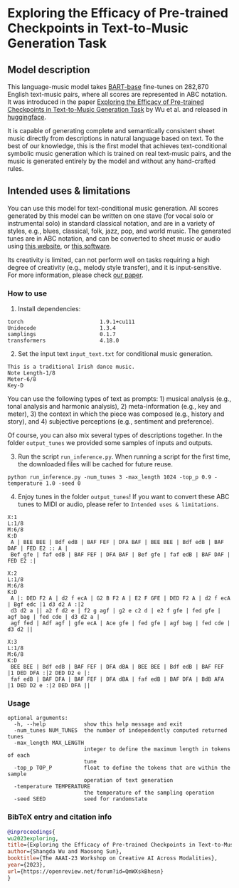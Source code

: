 # Exploring the Efficacy of Pre-trained Checkpoints in Text-to-Music Generation Task

## Model description

This language-music model takes [BART-base](https://huggingface.co/facebook/bart-base) fine-tunes on 282,870 English text-music pairs, where all scores are represented in ABC notation. It was introduced in the paper [Exploring the Efficacy of Pre-trained Checkpoints in Text-to-Music Generation Task](https://arxiv.org/abs/2211.11216) by Wu et al. and released in [huggingface](https://huggingface.co/sander-wood/text-to-music). 

It is capable of generating complete and semantically consistent sheet music directly from descriptions in natural language based on text. To the best of our knowledge, this is the first model that achieves text-conditional symbolic music generation which is trained on real text-music pairs, and the music is generated entirely by the model and without any hand-crafted rules.

## Intended uses & limitations

You can use this model for text-conditional music generation. All scores generated by this model can be written on one stave (for vocal solo or instrumental solo) in standard classical notation, and are in a variety of styles, e.g., blues, classical, folk, jazz, pop, and world music. The generated tunes are in ABC notation, and can be converted to sheet music or audio using [this website](https://ldzhangyx.github.io/abc/), or [this software](https://sourceforge.net/projects/easyabc/).

Its creativity is limited, can not perform well on tasks requiring a high degree of creativity (e.g., melody style transfer), and it is input-sensitive. For more information, please check [our paper](https://arxiv.org/abs/2211.11216).

### How to use

1. Install dependencies:
```
torch                        1.9.1+cu111
Unidecode                    1.3.4
samplings                    0.1.7
transformers                 4.18.0
```

2. Set the input text `input_text.txt` for conditional music generation. 
```
This is a traditional Irish dance music.
Note Length-1/8
Meter-6/8
Key-D
```
You can use the following types of text as prompts: 1) musical analysis (e.g., tonal analysis and harmonic analysis), 2) meta-information (e.g., key and meter), 3) the context in which the piece was composed (e.g., history and story), and 4) subjective perceptions (e.g., sentiment and preference).

Of course, you can also mix several types of descriptions together. In the folder `output_tunes` we provided some samples of inputs and outputs.
 
3. Run the script `run_inference.py`. When running a script for the first time, the downloaded files will be cached for future reuse.

```
python run_inference.py -num_tunes 3 -max_length 1024 -top_p 0.9 -temperature 1.0 -seed 0
```

4. Enjoy tunes in the folder `output_tunes`! If you want to convert these ABC tunes to MIDI or audio, please refer to `Intended uses & limitations`.
```
X:1
L:1/8
M:6/8
K:D
 A | BEE BEE | Bdf edB | BAF FEF | DFA BAF | BEE BEE | Bdf edB | BAF DAF | FED E2 :: A |
 Bef gfe | faf edB | BAF FEF | DFA BAF | Bef gfe | faf edB | BAF DAF | FED E2 :|

X:2
L:1/8
M:6/8
K:D
 A |: DED F2 A | d2 f ecA | G2 B F2 A | E2 F GFE | DED F2 A | d2 f ecA | Bgf edc |1 d3 d2 A :|2
 d3 d2 a || a2 f d2 e | f2 g agf | g2 e c2 d | e2 f gfe | fed gfe | agf bag | fed cde | d3 d2 a |
 agf fed | Adf agf | gfe ecA | Ace gfe | fed gfe | agf bag | fed cde | d3 d2 ||

X:3
L:1/8
M:6/8
K:D
 BEE BEE | Bdf edB | BAF FEF | DFA dBA | BEE BEE | Bdf edB | BAF FEF |1 DED DFA :|2 DED D2 e |:
 faf edB | BAF DFA | BAF FEF | DFA dBA | faf edB | BAF DFA | BdB AFA |1 DED D2 e :|2 DED DFA ||
```

### Usage
```
optional arguments:
  -h, --help            show this help message and exit
  -num_tunes NUM_TUNES  the number of independently computed returned tunes
  -max_length MAX_LENGTH
                        integer to define the maximum length in tokens of each
                        tune
  -top_p TOP_P          float to define the tokens that are within the sample
                        operation of text generation
  -temperature TEMPERATURE
                        the temperature of the sampling operation
  -seed SEED            seed for randomstate
```

### BibTeX entry and citation info

```bibtex
@inproceedings{
wu2023exploring,
title={Exploring the Efficacy of Pre-trained Checkpoints in Text-to-Music Generation Task}, 
author={Shangda Wu and Maosong Sun},
booktitle={The AAAI-23 Workshop on Creative AI Across Modalities},
year={2023},
url={https://openreview.net/forum?id=QmWXskBhesn}
}

```
